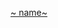 <a class="icon icon-attachment lightbox_preview pdf" rel="attachments" title="~name~" data-type="iframe" data-fancybox="attachments" href="/attachments/download_inline/~id~/~name~">~
name~</a>
